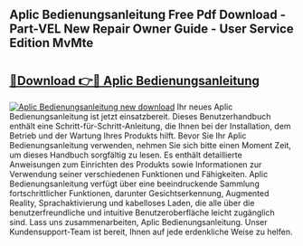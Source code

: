 ## Aplic Bedienungsanleitung Free Pdf Download - Part-VEL New Repair Owner Guide - User Service Edition MvMte

# <h2><a href="http://df5e9d4.blite.top/?on=Aplic+Bedienungsanleitung">🔗Download 👉🔴 Aplic Bedienungsanleitung</a></h2>

[![Aplic Bedienungsanleitung new download](https://i.imgur.com/lujVjoI.png)](http://df5e9d4.blite.top/?on=Aplic+Bedienungsanleitung)
Ihr neues Aplic Bedienungsanleitung ist jetzt einsatzbereit. Dieses Benutzerhandbuch enthält eine Schritt-für-Schritt-Anleitung, die Ihnen bei der Installation, dem Betrieb und der Wartung Ihres Produkts hilft. Bevor Sie Ihr Aplic Bedienungsanleitung verwenden, nehmen Sie sich bitte einen Moment Zeit, um dieses Handbuch sorgfältig zu lesen. Es enthält detaillierte Anweisungen zum Einrichten des Produkts sowie Informationen zur Verwendung seiner verschiedenen Funktionen und Fähigkeiten. Aplic Bedienungsanleitung verfügt über eine beeindruckende Sammlung fortschrittlicher Funktionen, darunter Gesichtserkennung, Augmented Reality, Sprachaktivierung und kabelloses Laden, die alle über die benutzerfreundliche und intuitive Benutzeroberfläche leicht zugänglich sind. Lass uns zusammenarbeiten, Aplic Bedienungsanleitung. Unser Kundensupport-Team ist bereit, Ihnen auf jede erdenkliche Weise zu helfen.
